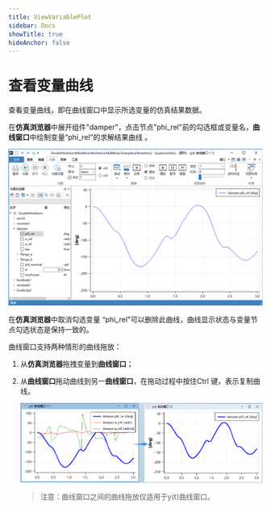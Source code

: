 ```yaml
---
title: ViewVariablePlot
sidebar: Docs
showTitle: true
hideAnchor: false
---
```

# 查看变量曲线

查看变量曲线，即在曲线窗口中显示所选变量的仿真结果数据。

在**仿真浏览器**中展开组件"damper"，点击节点"phi_rel"前的勾选框或变量名，**曲线窗口**中绘制变量“phi_rel”的求解结果曲线 。

<img src="ViewVariablePlot.assets/查看变量曲线.png" alt="查看变量曲线" style="zoom: 67%;" />

在**仿真浏览器**中取消勾选变量 “phi_rel"可以删除此曲线，曲线显示状态与变量节点勾选状态是保持一致的。

曲线窗口支持两种情形的曲线拖放：

1. 从**仿真浏览器**拖拽变量到**曲线窗口**；

2. 从**曲线窗口**拖动曲线到另一**曲线窗口**，在拖动过程中按住Ctrl 键，表示复制曲线。
   
   <img src="ViewVariablePlot.assets/曲线拖放.png" alt="image-20210122105508240" style="zoom: 67%;" />
   
   > 注意：曲线窗口之间的曲线拖放仅适用于y(t)曲线窗口。

